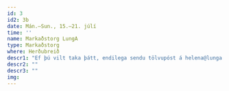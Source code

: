 ```yaml
---
id: 3
id2: 3b
date: Mán.–Sun., 15.–21. júlí
time: ''
name: Markaðstorg LungA
type: Markaðstorg
where: Herðubreið
descr1: "Ef þú vilt taka þátt, endilega sendu tölvupóst á helena@lunga.is"  
descr2: ""
descr3: ""
img:
---
```

